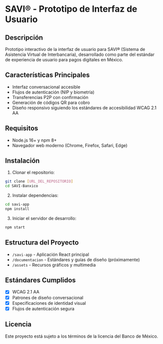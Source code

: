 # SAVI® - Prototipo de Interfaz de Usuario

## Descripción
Prototipo interactivo de la interfaz de usuario para SAVI® (Sistema de Asistencia Virtual de Interbancaria), desarrollado como parte del estándar de experiencia de usuario para pagos digitales en México.

## Características Principales
- Interfaz conversacional accesible
- Flujos de autenticación (NIP y biometría)
- Transferencias P2P con confirmación
- Generación de códigos QR para cobro
- Diseño responsivo siguiendo los estándares de accesibilidad WCAG 2.1 AA

## Requisitos
- Node.js 16+ y npm 8+
- Navegador web moderno (Chrome, Firefox, Safari, Edge)

## Instalación

1. Clonar el repositorio:
```bash
git clone [URL_DEL_REPOSITORIO]
cd SAVI-Banxico
```

2. Instalar dependencias:
```bash
cd savi-app
npm install
```

3. Iniciar el servidor de desarrollo:
```bash
npm start
```

## Estructura del Proyecto
- `/savi-app` - Aplicación React principal
- `/documentacion` - Estándares y guías de diseño (próximamente)
- `/assets` - Recursos gráficos y multimedia

## Estándares Cumplidos
- [x] WCAG 2.1 AA
- [x] Patrones de diseño conversacional
- [x] Especificaciones de identidad visual
- [x] Flujos de autenticación segura

## Licencia
Este proyecto está sujeto a los términos de la licencia del Banco de México.
